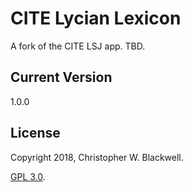 # CITE Lycian Lexicon

A fork of the CITE LSJ app. TBD.

## Current Version

1.0.0

## License

Copyright 2018, Christopher W. Blackwell.

[GPL 3.0](https://opensource.org/licenses/gpl-3.0.html).
